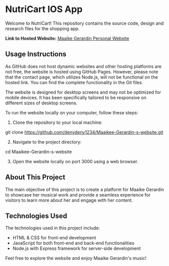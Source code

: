 # NutriCart IOS App 

Welcome to NutriCart! This repository contains the source code, design and research files for the shopping app.

**Link to Hosted Website:** [Maaike Gerardin Personal Website](https://denydeny1234.github.io/Maaikee-Gerardin-s-website/)

## Usage Instructions

As GitHub does not host dynamic websites and other hosting platforms are not free, the website is hosted using GitHub Pages. However, please note that the contact page, which utilizes Node.js, will not be functional on the hosted link. You can find the complete functionality in the Git files.

The website is designed for desktop screens and may not be optimized for mobile devices. It has been specifically tailored to be responsive on different sizes of desktop screens.

To run the website locally on your computer, follow these steps:

1. Clone the repository to your local machine:
   
git clone https://github.com/denydeny1234/Maaikee-Gerardin-s-website.git

2. Navigate to the project directory:

cd Maaikee-Gerardin-s-website

3. Open the website locally on port 3000 using a web browser.

## About This Project

The main objective of this project is to create a platform for Maaike Gerardin to showcase her musical work and provide a seamless experience for visitors to learn more about her and engage with her content.

## Technologies Used

The technologies used in this project include:

- HTML & CSS for front-end development
- JavaScript for both front-end and back-end functionalities
- Node.js with Express framework for server-side development

Feel free to explore the website and enjoy Maaike Gerardin's music!


